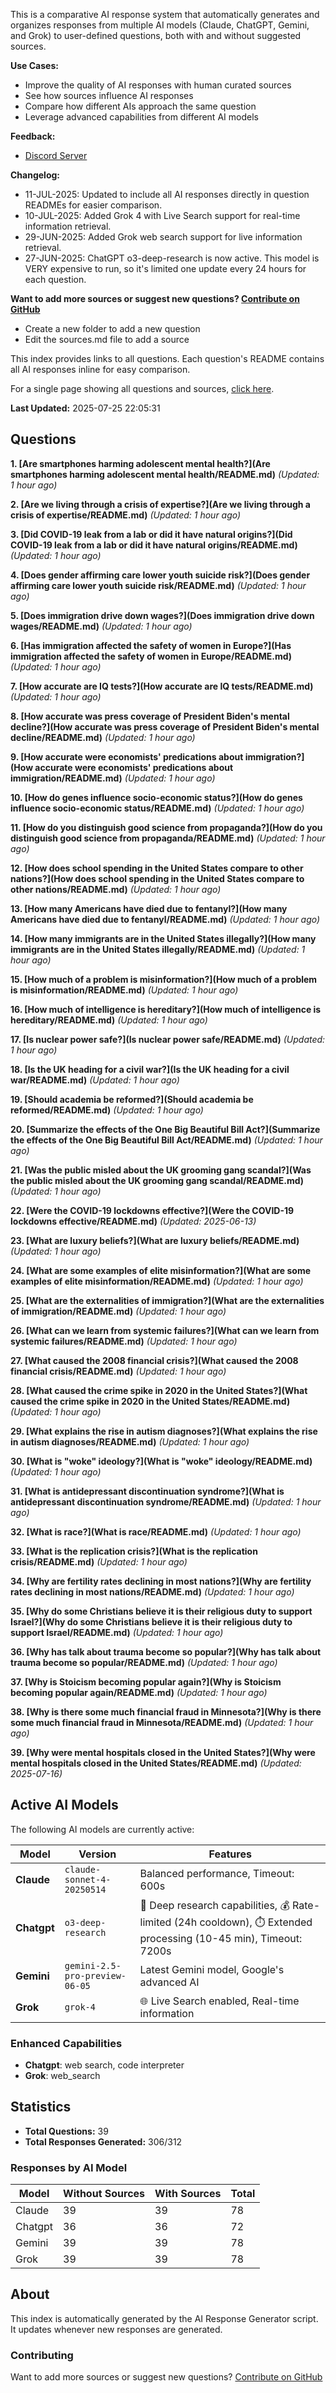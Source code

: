 
This is a comparative AI response system that automatically generates and organizes responses from multiple AI models (Claude, ChatGPT, Gemini, and Grok) to user-defined questions, both with and without suggested sources.

**Use Cases:**

* Improve the quality of AI responses with human curated sources
* See how sources influence AI responses
* Compare how different AIs approach the same question
* Leverage advanced capabilities from different AI models


**Feedback:**
* [Discord Server](https://discord.gg/HPDT9PvS)


**Changelog:**
* 11-JUL-2025: Updated to include all AI responses directly in question READMEs for easier comparison.
* 10-JUL-2025: Added Grok 4 with Live Search support for real-time information retrieval.
* 29-JUN-2025: Added Grok web search support for live information retrieval.
* 27-JUN-2025: ChatGPT o3-deep-research is now active. This model is VERY expensive to run, so it's limited one update every 24 hours for each question.

**Want to add more sources or suggest new questions? [Contribute on GitHub](https://github.com/justinwest/SuggestedSources)**

* Create a new folder to add a new question
* Edit the sources.md file to add a source

This index provides links to all questions. Each question's README contains all AI responses inline for easy comparison.

For a single page showing all questions and sources, [click here](allsources.md).

**Last Updated:** 2025-07-25 22:05:31

## Questions

**1. [Are smartphones harming adolescent mental health?](Are smartphones harming adolescent mental health/README.md)** *(Updated: 1 hour ago)*

**2. [Are we living through a crisis of expertise?](Are we living through a crisis of expertise/README.md)** *(Updated: 1 hour ago)*

**3. [Did COVID-19 leak from a lab or did it have natural origins?](Did COVID-19 leak from a lab or did it have natural origins/README.md)** *(Updated: 1 hour ago)*

**4. [Does gender affirming care lower youth suicide risk?](Does gender affirming care lower youth suicide risk/README.md)** *(Updated: 1 hour ago)*

**5. [Does immigration drive down wages?](Does immigration drive down wages/README.md)** *(Updated: 1 hour ago)*

**6. [Has immigration affected the safety of women in Europe?](Has immigration affected the safety of women in Europe/README.md)** *(Updated: 1 hour ago)*

**7. [How accurate are IQ tests?](How accurate are IQ tests/README.md)** *(Updated: 1 hour ago)*

**8. [How accurate was press coverage of President Biden's mental decline?](How accurate was press coverage of President Biden's mental decline/README.md)** *(Updated: 1 hour ago)*

**9. [How accurate were economists' predications about immigration?](How accurate were economists' predications about immigration/README.md)** *(Updated: 1 hour ago)*

**10. [How do genes influence socio-economic status?](How do genes influence socio-economic status/README.md)** *(Updated: 1 hour ago)*

**11. [How do you distinguish good science from propaganda?](How do you distinguish good science from propaganda/README.md)** *(Updated: 1 hour ago)*

**12. [How does school spending in the United States compare to other nations?](How does school spending in the United States compare to other nations/README.md)** *(Updated: 1 hour ago)*

**13. [How many Americans have died due to fentanyl?](How many Americans have died due to fentanyl/README.md)** *(Updated: 1 hour ago)*

**14. [How many immigrants are in the United States illegally?](How many immigrants are in the United States illegally/README.md)** *(Updated: 1 hour ago)*

**15. [How much of a problem is misinformation?](How much of a problem is misinformation/README.md)** *(Updated: 1 hour ago)*

**16. [How much of intelligence is hereditary?](How much of intelligence is hereditary/README.md)** *(Updated: 1 hour ago)*

**17. [Is nuclear power safe?](Is nuclear power safe/README.md)** *(Updated: 1 hour ago)*

**18. [Is the UK heading for a civil war?](Is the UK heading for a civil war/README.md)** *(Updated: 1 hour ago)*

**19. [Should academia be reformed?](Should academia be reformed/README.md)** *(Updated: 1 hour ago)*

**20. [Summarize the effects of the One Big Beautiful Bill Act?](Summarize the effects of the One Big Beautiful Bill Act/README.md)** *(Updated: 1 hour ago)*

**21. [Was the public misled about the UK grooming gang scandal?](Was the public misled about the UK grooming gang scandal/README.md)** *(Updated: 1 hour ago)*

**22. [Were the COVID-19 lockdowns effective?](Were the COVID-19 lockdowns effective/README.md)** *(Updated: 2025-06-13)*

**23. [What are luxury beliefs?](What are luxury beliefs/README.md)** *(Updated: 1 hour ago)*

**24. [What are some examples of elite misinformation?](What are some examples of elite misinformation/README.md)** *(Updated: 1 hour ago)*

**25. [What are the externalities of immigration?](What are the externalities of immigration/README.md)** *(Updated: 1 hour ago)*

**26. [What can we learn from systemic failures?](What can we learn from systemic failures/README.md)** *(Updated: 1 hour ago)*

**27. [What caused the 2008 financial crisis?](What caused the 2008 financial crisis/README.md)** *(Updated: 1 hour ago)*

**28. [What caused the crime spike in 2020 in the United States?](What caused the crime spike in 2020 in the United States/README.md)** *(Updated: 1 hour ago)*

**29. [What explains the rise in autism diagnoses?](What explains the rise in autism diagnoses/README.md)** *(Updated: 1 hour ago)*

**30. [What is "woke" ideology?](What is "woke" ideology/README.md)** *(Updated: 1 hour ago)*

**31. [What is antidepressant discontinuation syndrome?](What is antidepressant discontinuation syndrome/README.md)** *(Updated: 1 hour ago)*

**32. [What is race?](What is race/README.md)** *(Updated: 1 hour ago)*

**33. [What is the replication crisis?](What is the replication crisis/README.md)** *(Updated: 1 hour ago)*

**34. [Why are fertility rates declining in most nations?](Why are fertility rates declining in most nations/README.md)** *(Updated: 1 hour ago)*

**35. [Why do some Christians believe it is their religious duty to support Israel?](Why do some Christians believe it is their religious duty to support Israel/README.md)** *(Updated: 1 hour ago)*

**36. [Why has talk about trauma become so popular?](Why has talk about trauma become so popular/README.md)** *(Updated: 1 hour ago)*

**37. [Why is Stoicism becoming popular again?](Why is Stoicism becoming popular again/README.md)** *(Updated: 1 hour ago)*

**38. [Why is there some much financial fraud in Minnesota?](Why is there some much financial fraud in Minnesota/README.md)** *(Updated: 1 hour ago)*

**39. [Why were mental hospitals closed in the United States?](Why were mental hospitals closed in the United States/README.md)** *(Updated: 2025-07-16)*

## Active AI Models

The following AI models are currently active:

| Model | Version | Features |
|-------|---------|----------|
| **Claude** | `claude-sonnet-4-20250514` | Balanced performance, Timeout: 600s |
| **Chatgpt** | `o3-deep-research` | 🔬 Deep research capabilities, 💰 Rate-limited (24h cooldown), ⏱️ Extended processing (10-45 min), Timeout: 7200s |
| **Gemini** | `gemini-2.5-pro-preview-06-05` | Latest Gemini model, Google's advanced AI |
| **Grok** | `grok-4` | 🌐 Live Search enabled, Real-time information |

### Enhanced Capabilities

- **Chatgpt**: web search, code interpreter
- **Grok**: web_search


## Statistics

- **Total Questions:** 39
- **Total Responses Generated:** 306/312

### Responses by AI Model

| Model | Without Sources | With Sources | Total |
|-------|----------------|--------------|-------|
| Claude | 39 | 39 | 78 |
| Chatgpt | 36 | 36 | 72 |
| Gemini | 39 | 39 | 78 |
| Grok | 39 | 39 | 78 |

## About

This index is automatically generated by the AI Response Generator script. It updates whenever new responses are generated.

### Contributing

Want to add more sources or suggest new questions? [Contribute on GitHub](https://github.com/justinwest/SuggestedSources)

